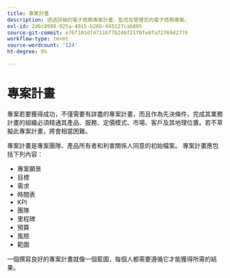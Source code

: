 ```yaml
---
title: 專案計畫
description: 透過詳細的電子商務專案計畫，監控及管理您的電子商務專案。
exl-id: 2d6c8998-925a-4015-b26b-945127cab805
source-git-commit: e76f101df47116f7b246f21f0fe0fa72769d2776
workflow-type: tm+mt
source-wordcount: '124'
ht-degree: 0%

---
```


# 專案計畫

專案若要獲得成功，不僅需要有詳盡的專案計畫，而且作為先決條件，完成其業務計畫的組織必須精通其產品、服務、定價模式、市場、客戶及其地理位置。若不草擬此專案計畫，將會相當困難。

專案計畫是專案團隊、產品所有者和利害關係人同意的初始檔案。 專案計畫應包括下列內容：

- 專案願景
- 目標
- 需求
- 時間表
- KPI
- 團隊
- 里程碑
- 預算
- 風險
- 範圍

一個撰寫良好的專案計畫就像一個藍圖，每個人都需要遵循它才能獲得所需的結果。
